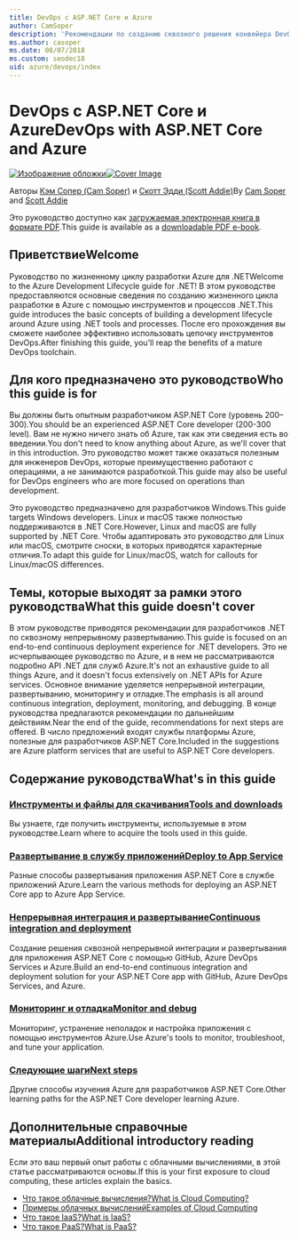 ```yaml
---
title: DevOps с ASP.NET Core и Azure
author: CamSoper
description: 'Рекомендации по созданию сквозного решения конвейера DevOps для приложения ASP.NET Core, размещенного в Azure.'
ms.author: casoper
ms.date: 08/07/2018
ms.custom: seodec18
uid: azure/devops/index
---
```

# <a name="devops-with-aspnet-core-and-azure"></a><span data-ttu-id="435d5-103">DevOps с ASP.NET Core и Azure</span><span class="sxs-lookup"><span data-stu-id="435d5-103">DevOps with ASP.NET Core and Azure</span></span>

<span data-ttu-id="435d5-104">[![Изображение обложки](./media/cover-large.png)](https://aka.ms/devopsbook)</span><span class="sxs-lookup"><span data-stu-id="435d5-104">[![Cover Image](./media/cover-large.png)](https://aka.ms/devopsbook)</span></span>

<span data-ttu-id="435d5-105">Авторы [Кэм Сопер (Cam Soper)](https://twitter.com/camsoper) и [Скотт Эдди (Scott Addie)](https://twitter.com/scottaddie)</span><span class="sxs-lookup"><span data-stu-id="435d5-105">By [Cam Soper](https://twitter.com/camsoper) and [Scott Addie](https://twitter.com/scottaddie)</span></span>

<span data-ttu-id="435d5-106">Это руководство доступно как [загружаемая электронная книга в формате PDF](https://aka.ms/devopsbook).</span><span class="sxs-lookup"><span data-stu-id="435d5-106">This guide is available as a [downloadable PDF e-book](https://aka.ms/devopsbook).</span></span>

## <a name="welcome"></a><span data-ttu-id="435d5-107">Приветствие</span><span class="sxs-lookup"><span data-stu-id="435d5-107">Welcome</span></span> 

<span data-ttu-id="435d5-108">Руководство по жизненному циклу разработки Azure для .NET</span><span class="sxs-lookup"><span data-stu-id="435d5-108">Welcome to the Azure Development Lifecycle guide for .NET!</span></span> <span data-ttu-id="435d5-109">В этом руководстве предоставляются основные сведения по созданию жизненного цикла разработки в Azure с помощью инструментов и процессов .NET.</span><span class="sxs-lookup"><span data-stu-id="435d5-109">This guide introduces the basic concepts of building a development lifecycle around Azure using .NET tools and processes.</span></span> <span data-ttu-id="435d5-110">После его прохождения вы сможете наиболее эффективно использовать цепочку инструментов DevOps.</span><span class="sxs-lookup"><span data-stu-id="435d5-110">After finishing this guide, you'll reap the benefits of a mature DevOps toolchain.</span></span>

## <a name="who-this-guide-is-for"></a><span data-ttu-id="435d5-111">Для кого предназначено это руководство</span><span class="sxs-lookup"><span data-stu-id="435d5-111">Who this guide is for</span></span>

<span data-ttu-id="435d5-112">Вы должны быть опытным разработчиком ASP.NET Core (уровень 200–300).</span><span class="sxs-lookup"><span data-stu-id="435d5-112">You should be an experienced ASP.NET Core developer (200-300 level).</span></span> <span data-ttu-id="435d5-113">Вам не нужно ничего знать об Azure, так как эти сведения есть во введении.</span><span class="sxs-lookup"><span data-stu-id="435d5-113">You don't need to know anything about Azure, as we'll cover that in this introduction.</span></span> <span data-ttu-id="435d5-114">Это руководство может также оказаться полезным для инженеров DevOps, которые преимущественно работают с операциями, а не занимаются разработкой.</span><span class="sxs-lookup"><span data-stu-id="435d5-114">This guide may also be useful for DevOps engineers who are more focused on operations than development.</span></span>

<span data-ttu-id="435d5-115">Это руководство предназначено для разработчиков Windows.</span><span class="sxs-lookup"><span data-stu-id="435d5-115">This guide targets Windows developers.</span></span> <span data-ttu-id="435d5-116">Linux и macOS также полностью поддерживаются в .NET Core.</span><span class="sxs-lookup"><span data-stu-id="435d5-116">However, Linux and macOS are fully supported by .NET Core.</span></span> <span data-ttu-id="435d5-117">Чтобы адаптировать это руководство для Linux или macOS, смотрите сноски, в которых приводятся характерные отличия.</span><span class="sxs-lookup"><span data-stu-id="435d5-117">To adapt this guide for Linux/macOS, watch for callouts for Linux/macOS differences.</span></span>

## <a name="what-this-guide-doesnt-cover"></a><span data-ttu-id="435d5-118">Темы, которые выходят за рамки этого руководства</span><span class="sxs-lookup"><span data-stu-id="435d5-118">What this guide doesn't cover</span></span>

<span data-ttu-id="435d5-119">В этом руководстве приводятся рекомендации для разработчиков .NET по сквозному непрерывному развертыванию.</span><span class="sxs-lookup"><span data-stu-id="435d5-119">This guide is focused on an end-to-end continuous deployment experience for .NET developers.</span></span> <span data-ttu-id="435d5-120">Это не исчерпывающее руководство по Azure, и в нем не рассматриваются подробно API .NET для служб Azure.</span><span class="sxs-lookup"><span data-stu-id="435d5-120">It's not an exhaustive guide to all things Azure, and it doesn't focus extensively on .NET APIs for Azure services.</span></span> <span data-ttu-id="435d5-121">Основное внимание уделяется непрерывной интеграции, развертыванию, мониторингу и отладке.</span><span class="sxs-lookup"><span data-stu-id="435d5-121">The emphasis is all around continuous integration, deployment, monitoring, and debugging.</span></span> <span data-ttu-id="435d5-122">В конце руководства предлагаются рекомендации по дальнейшим действиям.</span><span class="sxs-lookup"><span data-stu-id="435d5-122">Near the end of the guide, recommendations for next steps are offered.</span></span> <span data-ttu-id="435d5-123">В число предложений входят службы платформы Azure, полезные для разработчиков ASP.NET Core.</span><span class="sxs-lookup"><span data-stu-id="435d5-123">Included in the suggestions are Azure platform services that are useful to ASP.NET Core developers.</span></span>

## <a name="whats-in-this-guide"></a><span data-ttu-id="435d5-124">Содержание руководства</span><span class="sxs-lookup"><span data-stu-id="435d5-124">What's in this guide</span></span>

### <a name="tools-and-downloadsxrefazuredevopstools-and-downloads"></a>[<span data-ttu-id="435d5-125">Инструменты и файлы для скачивания</span><span class="sxs-lookup"><span data-stu-id="435d5-125">Tools and downloads</span></span>](xref:azure/devops/tools-and-downloads)

<span data-ttu-id="435d5-126">Вы узнаете, где получить инструменты, используемые в этом руководстве.</span><span class="sxs-lookup"><span data-stu-id="435d5-126">Learn where to acquire the tools used in this guide.</span></span>

### <a name="deploy-to-app-servicexrefazuredevopsdeploy-to-app-service"></a>[<span data-ttu-id="435d5-127">Развертывание в службу приложений</span><span class="sxs-lookup"><span data-stu-id="435d5-127">Deploy to App Service</span></span>](xref:azure/devops/deploy-to-app-service)

<span data-ttu-id="435d5-128">Разные способы развертывания приложения ASP.NET Core в службе приложений Azure.</span><span class="sxs-lookup"><span data-stu-id="435d5-128">Learn the various methods for deploying an ASP.NET Core app to Azure App Service.</span></span>

### <a name="continuous-integration-and-deploymentxrefazuredevopscicd"></a>[<span data-ttu-id="435d5-129">Непрерывная интеграция и развертывание</span><span class="sxs-lookup"><span data-stu-id="435d5-129">Continuous integration and deployment</span></span>](xref:azure/devops/cicd)

<span data-ttu-id="435d5-130">Создание решения сквозной непрерывной интеграции и развертывания для приложения ASP.NET Core с помощью GitHub, Azure DevOps Services и Azure.</span><span class="sxs-lookup"><span data-stu-id="435d5-130">Build an end-to-end continuous integration and deployment solution for your ASP.NET Core app with GitHub, Azure DevOps Services, and Azure.</span></span>

### <a name="monitor-and-debugxrefazuredevopsmonitor"></a>[<span data-ttu-id="435d5-131">Мониторинг и отладка</span><span class="sxs-lookup"><span data-stu-id="435d5-131">Monitor and debug</span></span>](xref:azure/devops/monitor)

<span data-ttu-id="435d5-132">Мониторинг, устранение неполадок и настройка приложения с помощью инструментов Azure.</span><span class="sxs-lookup"><span data-stu-id="435d5-132">Use Azure's tools to monitor, troubleshoot, and tune your application.</span></span>

### <a name="next-stepsxrefazuredevopsnext-steps"></a>[<span data-ttu-id="435d5-133">Следующие шаги</span><span class="sxs-lookup"><span data-stu-id="435d5-133">Next steps</span></span>](xref:azure/devops/next-steps)

<span data-ttu-id="435d5-134">Другие способы изучения Azure для разработчиков ASP.NET Core.</span><span class="sxs-lookup"><span data-stu-id="435d5-134">Other learning paths for the ASP.NET Core developer learning Azure.</span></span>

## <a name="additional-introductory-reading"></a><span data-ttu-id="435d5-135">Дополнительные справочные материалы</span><span class="sxs-lookup"><span data-stu-id="435d5-135">Additional introductory reading</span></span>

<span data-ttu-id="435d5-136">Если это ваш первый опыт работы с облачными вычислениями, в этой статье рассматриваются основы.</span><span class="sxs-lookup"><span data-stu-id="435d5-136">If this is your first exposure to cloud computing, these articles explain the basics.</span></span>

* [<span data-ttu-id="435d5-137">Что такое облачные вычисления?</span><span class="sxs-lookup"><span data-stu-id="435d5-137">What is Cloud Computing?</span></span>](https://azure.microsoft.com/overview/what-is-cloud-computing/)
* [<span data-ttu-id="435d5-138">Примеры облачных вычислений</span><span class="sxs-lookup"><span data-stu-id="435d5-138">Examples of Cloud Computing</span></span>](https://azure.microsoft.com/overview/examples-of-cloud-computing/)
* [<span data-ttu-id="435d5-139">Что такое IaaS?</span><span class="sxs-lookup"><span data-stu-id="435d5-139">What is IaaS?</span></span>](https://azure.microsoft.com/overview/what-is-iaas/)
* [<span data-ttu-id="435d5-140">Что такое PaaS?</span><span class="sxs-lookup"><span data-stu-id="435d5-140">What is PaaS?</span></span>](https://azure.microsoft.com/overview/what-is-paas/)
